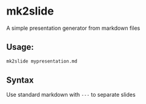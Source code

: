 # mk2slide


A simple presentation generator from markdown files


## Usage:

```sh
mk2slide mypresentation.md
```

## Syntax

Use standard markdown with `---` to separate slides
